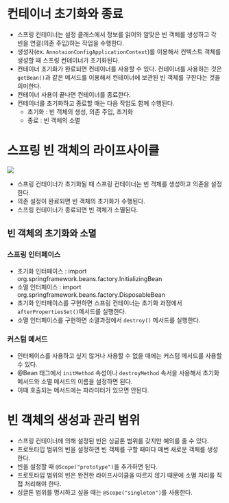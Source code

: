# 컨테이너 초기화와 종료
+ 스프링 컨테이너는 설정 클래스에서 정보를 읽어와 알맞은 빈 객체를 생성하고 각 빈을 연결(의존 주입)하는 작업을 수행한다.
+ 생성자(ex. `AnnotaionConfigApplicationContext`)를 이용해서 컨텍스트 객체를 생성할 때 스프링 컨테이너가 초기화된다.
+ 컨테이너 초기화가 완료되면 컨테이너를 사용할 수 있다. 컨테이너를 사용하는 것은 `getBean()`과 같은 메서드를 이용해서 컨테이너에 보관된 빈 객체를 구한다는 것을 의미한다. 
+ 컨테이너 사용이 끝나면 컨테이너를 종료한다.
+ 컨테이너를 초기화하고 종료할 때는 다음 작업도 함께 수행된다.
  + 초기화 : 빈 객체의 생성, 의존 주입, 초기화
  + 종료 : 빈 객체의 소멸
  
# 스프링 빈 객체의 라이프사이클
![](https://velog.velcdn.com/images/aysel0230/post/ac5f85ca-e479-4ee9-8d25-b7c4d4eabc0d/image.png)
+ 스프링 컨테이너가 초기화될 때 스프링 컨테이너는 빈 객체를 생성하고 의존을 설정한다.
+ 의존 설정이 완료되면 빈 객체의 초기화가 수행된다.
+ 스프링 컨테이너가 종료되면 빈 객체가 소멸된다.

## 빈 객체의 초기화와 소멸
### 스프링 인터페이스
+ 초기화 인터페이스 : import org.springframework.beans.factory.InitializingBean
+ 소멸 인터페이스 : import org.springframework.beans.factory.DisposableBean
+ 초기화 인터페이스를 구현하면 스프링 컨테이너는 초기화 과정에서 `afterPropertiesSet()`메서드를 실행한다.
+ 소멸 인터페이스를 구현하면 소멸과정에서 `destroy()` 메서드를 실행한다.

### 커스텀 메서드
+ 인터페이스를 사용하고 싶지 않거나 사용할 수 없을 때에는 커스텀 메서드를 사용할 수 있다.
+ @Bean 태그에서 `initMethod` 속성이나 `destroyMethod` 속서을 사용해서 초기화 메서드와 소멸 메서드의 이름을 설정하면 된다.
+ 이때 호출되는 메서드에는 파라미터가 있으면 안된다.

# 빈 객체의 생성과 관리 범위
+ 스프링 컨테이너에 의해 설정된 빈은 싱글톤 범위를 갖지만 예외를 줄 수 있다.
+ 프로토타입 범위의 빈을 설정하면 빈 객체를 구할 때마다 매번 새로운 객체를 생성한다.
+ 빈을 설정할 때 `@Scope("prototype")`을 추가하면 된다.
+ 프로토타입 범위의 빈은 완전한 라이프사이클을 따르지 않기 때문에 소멸 처리를 직접 처리해야 한다.
+ 싱글톤 범위를 명시하고 싶을 때는 `@Scope("singleton")`를 사용한다.

